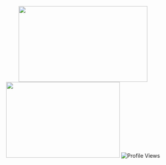 <div align="center">
  <p>
    <img height="200" width="340" src="https://github-readme-stats.vercel.app/api?username=GitFASTBOOT&count_private=true&show_icons=true&theme=tokyonight&hide_border=true&custom_title=My%20GitHub%20Stats"/>
    <img height="200" width="300" src="https://github-readme-stats.vercel.app/api/top-langs/?username=GitFASTBOOT&langs_count=6&layout=compact&theme=tokyonight&hide_border=true&custom_title=Top%20Languages"/>
  <img src="https://visitcount.itsvg.in/api?id=GitFASTBOOT&icon=0&color=3" alt="Profile Views" class="center"> 
  </p>
</div>
